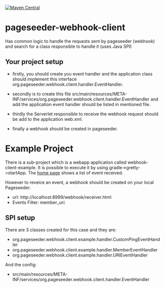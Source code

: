 [![Maven Central](https://img.shields.io/maven-central/v/org.pageseeder.webhook-client/pso-webhook-client.svg?label=Maven%20Central)](https://search.maven.org/search?q=g:%22org.pageseeder.webhook-client%22%20AND%20a:%22pso-webhook-client%22)
# pageseeder-webhook-client
Has common logic to handle the requests sent by pageseeder (webhook) and search for a class responsible to handle it (uses Java SPI)

## Your project setup

- firstly, you should create you event handler and the application class should implement this interface org.pageseeder.webhook.client.handler.EventHandler. 

- secondly is to create this file src/main/resources/META-INF/services/org.pageseeder.webhook.client.handler.EventHandler
and add the application event handler should be listed in mentioned file.

- thirdly the Serverlet responsible to receive the webhook request should be add to the application web.xml.

- finally a webhook should be created in pageseeder.

# Example Project

There is a sub-project which is a webapp application called webhook-client-example. It is possible to execute it by 
using gradle->gretty->startApp. The [home page](https://localhost:8444/webhook/home.html?berlioz-reload=true) shows a
list of event received.

However to reveice an event, a webhook should be created on your local Pageseeder.

- url: http://localhost:8999/webhook/receiver.html
- Events Filter: member.*,uri.*

## SPI setup

There are 3 classes created for this case and they are:

- org.pageseeder.webhook.client.example.handler.CustomPingEventHandler
- org.pageseeder.webhook.client.example.handler.MemberEventHandler
- org.pageseeder.webhook.client.example.handler.URIEventHandler

And the config:

- src/main/resources/META-INF/services/org.pageseeder.webhook.client.handler.EventHandler